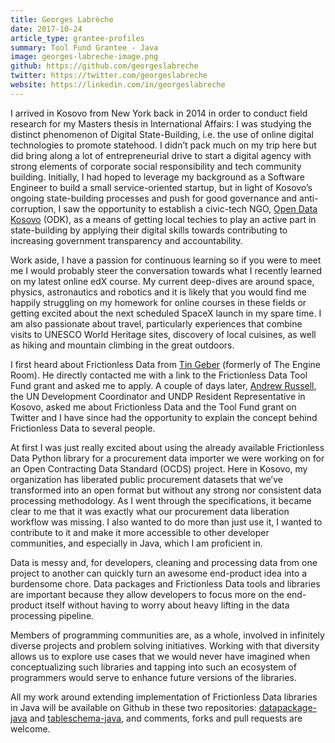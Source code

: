 ```yaml
---
title: Georges Labrèche
date: 2017-10-24   
article_type: grantee-profiles
summary: Tool Fund Grantee - Java
image: georges-labreche-image.png
github: https://github.com/georgeslabreche
twitter: https://twitter.com/georgeslabreche
website: https://linkedin.com/in/georgeslabreche
---
```


I arrived in Kosovo from New York back in 2014 in order to conduct field research for my Masters thesis in International Affairs: I was studying the distinct phenomenon of Digital State-Building, i.e. the use of online digital technologies to promote statehood. I didn’t pack much on my trip here but did bring along a lot of entrepreneurial drive to start a digital agency with strong elements of corporate social responsibility and tech community building. Initially, I had hoped to leverage my background as a Software Engineer to build a small service-oriented startup, but in light of Kosovo’s ongoing state-building processes and push for good governance and anti-corruption, I saw the opportunity to establish a civic-tech NGO, [Open Data Kosovo](https://opendatakosovo.org) (ODK), as a means of getting local techies to play an active part in state-building by applying their digital skills towards contributing to increasing government transparency and accountability.

Work aside, I have a passion for continuous learning so if you were to meet me I would probably steer the conversation towards what I recently learned on my latest online edX course. My current deep-dives are around space, physics, astronautics and robotics and it is likely that you would find me happily struggling on my homework for online courses in these fields or getting excited about the next scheduled SpaceX launch in my spare time. I am also passionate about travel, particularly experiences that combine visits to UNESCO World Heritage sites, discovery of local cuisines, as well as hiking and mountain climbing in the great outdoors.

I first heard about Frictionless Data from [Tin Geber](https://tin.fyi/) (formerly of The Engine Room). He directly contacted me with a link to the Frictionless Data Tool Fund grant and asked me to apply. A couple of days later, [Andrew Russell](https://twitter.com/andrew_undp), the UN Development Coordinator and UNDP Resident Representative in Kosovo, asked me about Frictionless Data and the Tool Fund grant on Twitter and I have since had the opportunity to explain the concept behind Frictionless Data to several people.

At first I was just really excited about using the already available Frictionless Data Python library for a procurement data importer we were working on for an Open Contracting Data Standard (OCDS) project. Here in Kosovo, my organization has liberated public procurement datasets that we’ve transformed into an open format but without any strong nor consistent data processing methodology. As I went through the specifications, it became clear to me that it was exactly what our procurement data liberation workflow was missing. I also wanted to do more than just use it, I wanted to contribute to it and make it more accessible to other developer communities, and especially in Java, which I am proficient in.

Data is messy and, for developers, cleaning and processing data from one project to another can quickly turn an awesome end-product idea into a burdensome chore. Data packages and Frictionless Data tools and libraries are important because they allow developers to focus more on the end-product itself without having to worry about heavy lifting in the data processing pipeline.

Members of programming communities are, as a whole, involved in infinitely diverse projects and problem solving initiatives. Working with that diversity allows us to explore use cases that we would never have imagined when conceptualizing such libraries and tapping into such an ecosystem of programmers would serve to enhance future versions of the libraries.

All my work around extending implementation of Frictionless Data libraries in Java will be available on Github in these two repositories: [datapackage-java](https://github.com/frictionlessdata/datapackage-java) and [tableschema-java](https://github.com/frictionlessdata/tableschema-java), and comments, forks and pull requests are welcome.